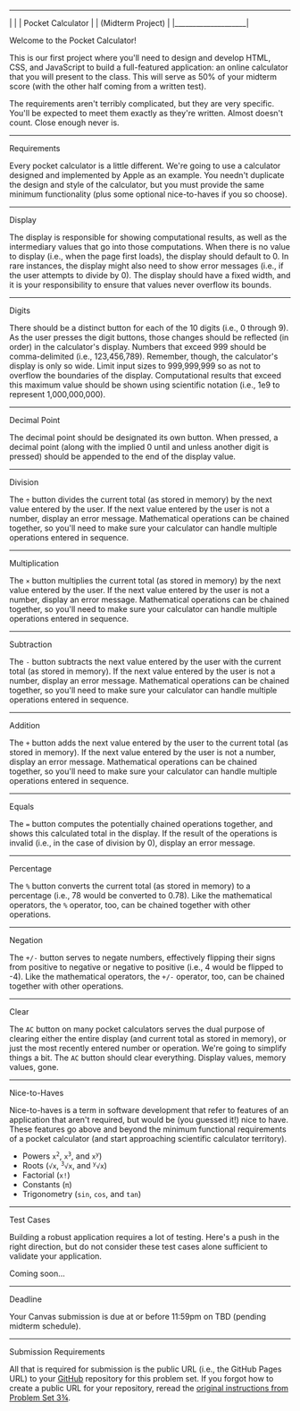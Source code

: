 
 ____________________
|				     |
|  Pocket Calculator |
|  (Midterm Project) |
|____________________|

Welcome to the Pocket Calculator!

This is our first project where you'll need to design and develop HTML, CSS, and JavaScript to build a full-featured application: an online calculator that you will present to the class. This will serve as 50% of your midterm score (with the other half coming from a written test).

The requirements aren't terribly complicated, but they are very specific. You'll be expected to meet them exactly as they're written. Almost doesn't count. Close enough never is.

______________________________________________________________________


Requirements

Every pocket calculator is a little different. We're going to use a calculator designed and implemented by Apple as an example. You needn't duplicate the design and style of the calculator, but you must provide the same minimum functionality (plus some optional nice-to-haves if you so choose).

______________________________________________________________________


Display

The display is responsible for showing computational results, as well as the intermediary values that go into those computations. When there is no value to display (i.e., when the page first loads), the display should default to 0. In rare instances, the display might also need to show error messages (i.e., if the user attempts to divide by 0). The display should have a fixed width, and it is your responsibility to ensure that values never overflow its bounds.

______________________________________________________________________


Digits

There should be a distinct button for each of the 10 digits (i.e., 0 through 9). As the user presses the digit buttons, those changes should be reflected (in order) in the calculator's display. Numbers that exceed 999 should be comma-delimited (i.e., 123,456,789). Remember, though, the calculator's display is only so wide. Limit input sizes to 999,999,999 so as not to overflow the boundaries of the display. Computational results that exceed this maximum value should be shown using scientific notation (i.e., 1e9 to represent 1,000,000,000).

______________________________________________________________________


Decimal Point

The decimal point should be designated its own button. When pressed, a decimal point (along with the implied 0 until and unless another digit is pressed) should be appended to the end of the display value.

______________________________________________________________________


Division

The <code>&divide;</code> button divides the current total (as stored in memory) by the next value entered by the user. If the next value entered by the user is not a number, display an error message. Mathematical operations can be chained together, so you'll need to make sure your calculator can handle multiple operations entered in sequence.

______________________________________________________________________


Multiplication

The <code>&times;</code> button multiplies the current total (as stored in memory) by the next value entered by the user. If the next value entered by the user is not a number, display an error message. Mathematical operations can be chained together, so you'll need to make sure your calculator can handle multiple operations entered in sequence.

______________________________________________________________________


Subtraction

The <code>-</code> button subtracts the next value entered by the user with the current total (as stored in memory). If the next value entered by the user is not a number, display an error message. Mathematical operations can be chained together, so you'll need to make sure your calculator can handle multiple operations entered in sequence.

______________________________________________________________________


Addition

The <code>+</code> button adds the next value entered by the user to the current total (as stored in memory). If the next value entered by the user is not a number, display an error message. Mathematical operations can be chained together, so you'll need to make sure your calculator can handle multiple operations entered in sequence.

______________________________________________________________________


Equals

The <code>=</code> button computes the potentially chained operations together, and shows this calculated total in the display. If the result of the operations is invalid (i.e., in the case of division by 0), display an error message.

______________________________________________________________________


Percentage

The <code>%</code> button converts the current total (as stored in memory) to a percentage (i.e., 78 would be converted to 0.78). Like the mathematical operators, the <code>%</code> operator, too, can be chained together with other operations.

______________________________________________________________________


Negation

The <code>+/-</code> button serves to negate numbers, effectively flipping their signs from positive to negative or negative to positive (i.e., 4 would be flipped to -4). Like the mathematical operators, the <code>+/-</code> operator, too, can be chained together with other operations.

______________________________________________________________________


Clear

The <code>AC</code> button on many pocket calculators serves the dual purpose of clearing either the entire display (and current total as stored in memory), or just the most recently entered number or operation. We're going to simplify things a bit. The <code>AC</code> button should clear everything. Display values, memory values, gone.

______________________________________________________________________


Nice-to-Haves

Nice-to-haves is a term in software development that refer to features of an application that aren't required, but would be (you guessed it!) nice to have. These features go above and beyond the minimum functional requirements of a pocket calculator (and start approaching scientific calculator territory).
* Powers <code>x<sup>2</sup></code>, <code>x<sup>3</sup></code>, and <code>x<sup>y</sup></code>)
* Roots (<code>&#8730;x</code>, <code><sup>3</sup>&#8730;x</code>, and <code><sup>y</sup>&#8730;x</code>)
* Factorial (`x!`)
* Constants (<code>&#960;</code>)
* Trigonometry (`sin`, `cos`, and `tan`)

______________________________________________________________________


Test Cases

Building a robust application requires a lot of testing. Here's a push in the right direction, but do not consider these test cases alone sufficient to validate your application.

Coming soon...

______________________________________________________________________


Deadline

Your Canvas submission is due at or before 11:59pm on TBD (pending midterm schedule).

______________________________________________________________________


Submission Requirements

All that is required for submission is the public URL (i.e., the GitHub Pages URL) to your [GitHub](https://github.com/) repository for this problem set. If you forgot how to create a public URL for your repository, reread the [original instructions from Problem Set 3¾](https://canvas.instructure.com/courses/1408038/pages/github-pages?module_item_id=19614011).